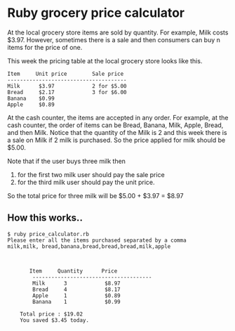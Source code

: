 # Ruby grocery price calculator

At the local grocery store items are sold by quantity. For example, Milk costs $3.97. However, sometimes there is a sale and then consumers can buy n items for the price of one.  
  

This week the pricing table at the local grocery store looks like this.  
  

    Item     Unit price        Sale price
    --------------------------------------
    Milk      $3.97            2 for $5.00
    Bread     $2.17            3 for $6.00
    Banana    $0.99
    Apple     $0.89
      

At the cash counter, the items are accepted in any order. For example, at the cash counter, the order of items can be Bread, Banana, Milk, Apple, Bread, and then Milk. Notice that the quantity of the Milk is 2 and this week there is a sale on Milk if 2 milk is purchased. So the price applied for milk should be $5.00.  
  

Note that if the user buys three milk then

1.  for the first two milk user should pay the sale price
2.  for the third milk user should pay the unit price.

So the total price for three milk will be $5.00 + $3.97 = $8.97  
  
## How this works..

  
    $ ruby price_calculator.rb
    Please enter all the items purchased separated by a comma
    milk,milk, bread,banana,bread,bread,bread,milk,apple
    
     
    
           Item     Quantity      Price
            --------------------------------------
            Milk      3            $8.97
            Bread     4            $8.17
            Apple     1            $0.89
            Banana    1            $0.99  
        
        Total price : $19.02
        You saved $3.45 today.
